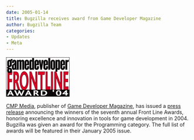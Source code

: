 ```yaml
---
date: 2005-01-14
title: Bugzilla receives award from Game Developer Magazine
author: Bugzilla Team
categories:
- Updates
- Meta
---
```


![](/assets/img/fla1.jpg)

[CMP Media](http://www.cmpgame.com/), publisher of [Game Developer Magazine](http://www.gdmag.com/), has issued a [press release](http://www.prnewswire.com/cgi-bin/stories.pl?ACCT=109&STORY=/www/story/01-13-2005/0002825808&EDATE=) announcing the winners of the seventh annual Front Line Awards, honoring excellence and innovation in tools for game development in 2004. Bugzilla was given an award for the Programming category. The full list of awards will be featured in their January 2005 issue.

